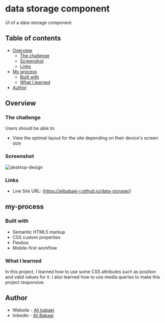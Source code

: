 # data storage component 

UI of a data-storage component

## Table of contents

- [Overview](#overview)
  - [The challenge](#the-challenge)
  - [Screenshot](#screenshot)
  - [Links](#links)
- [My process](#my-process)
  - [Built with](#built-with)
  - [What I learned](#what-i-learned)
- [Author](#author)



## Overview

### The challenge

Users should be able to:

- View the optimal layout for the site depending on their device's screen size

### Screenshot

![desktop-design](https://github.com/AliBabaei-i/data-storage/assets/155062135/db415b0b-6d16-4f19-9c58-ca0408ead50e)
### Links

- Live Site URL: (https://alibabaei-i.github.io/data-storage/)

## my-process

### Built with

- Semantic HTML5 markup
- CSS custom properties
- Flexbox
- Mobile-first workflow

### What I learned

In this project, I learned how to use some CSS attributes such as position and valid values for it. I also learned how to use media queries to make this project responsive.
## Author

- Website - [Ali babaei](https://www.alibabaei.info)
- linkedin - [Ali Babaei](https://www.twitter.com/yourusername)

